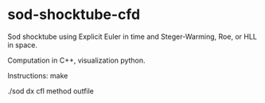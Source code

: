 # sod-shocktube-cfd
Sod shocktube using Explicit Euler in time and Steger-Warming, Roe, or HLL in space.

Computation in C++, visualization python.

Instructions: make

./sod dx cfl method outfile
